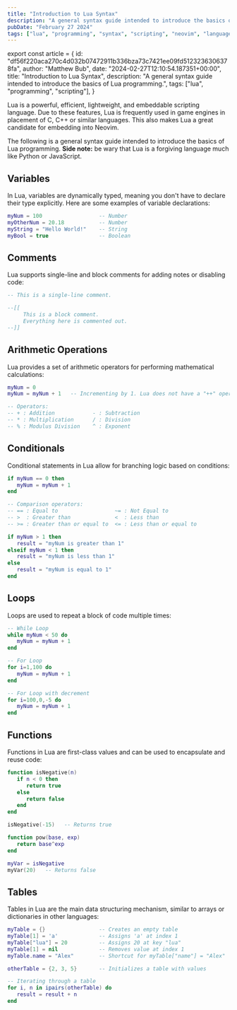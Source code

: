 ```yaml
---
title: "Introduction to Lua Syntax"
description: "A general syntax guide intended to introduce the basics of Lua programming."
pubDate: "February 27 2024"
tags: ["lua", "programming", "syntax", "scripting", "neovim", "language"]
---
```


export const article = {
id: "df56f220aca270c4d032b07472911b336bza73c7421ee09fd5123236306378fa",
author: "Matthew Bub",
date: "2024-02-27T12:10:54.187351+00:00",
title: "Introduction to Lua Syntax",
description: "A general syntax guide intended to introduce the basics of Lua programming.",
tags: ["lua", "programming", "scripting"],
}

Lua is a powerful, efficient, lightweight, and embeddable scripting language.
Due to these features, Lua is frequently used in game engines in placement of C, C++ or similar languages. This also makes Lua a great candidate for embedding into Neovim.

The following is a general syntax guide intended to introduce the basics of Lua programming. **Side note:** be wary that Lua is a forgiving language much like Python or JavaScript.

## Variables

In Lua, variables are dynamically typed, meaning you don't have to declare their type explicitly. Here are some examples of variable declarations:

```lua
myNum = 100                  -- Number
myOtherNum = 20.18           -- Number
myString = "Hello World!"    -- String
myBool = true                -- Boolean
```

## Comments

Lua supports single-line and block comments for adding notes or disabling code:

```lua
-- This is a single-line comment.

--[[
     This is a block comment.
     Everything here is commented out.
--]]
```

## Arithmetic Operations

Lua provides a set of arithmetic operators for performing mathematical calculations:

```lua
myNum = 0
myNum = myNum + 1   -- Incrementing by 1. Lua does not have a "++" operator.

-- Operators:
-- + : Addition            - : Subtraction
-- * : Multiplication      / : Division
-- % : Modulus Division    ^ : Exponent
```

## Conditionals

Conditional statements in Lua allow for branching logic based on conditions:

```lua
if myNum == 0 then
   myNum = myNum + 1
end

-- Comparison operators:
-- == : Equal to                  ~= : Not Equal to
-- >  : Greater than              <  : Less than
-- >= : Greater than or equal to  <= : Less than or equal to

if myNum > 1 then
   result = "myNum is greater than 1"
elseif myNum < 1 then
   result = "myNum is less than 1"
else
   result = "myNum is equal to 1"
end
```

## Loops

Loops are used to repeat a block of code multiple times:

```lua
-- While Loop
while myNum < 50 do
   myNum = myNum + 1
end

-- For Loop
for i=1,100 do
   myNum = myNum + 1
end

-- For Loop with decrement
for i=100,0,-5 do
   myNum = myNum + 1
end
```

## Functions

Functions in Lua are first-class values and can be used to encapsulate and reuse code:

```lua
function isNegative(n)
   if n < 0 then
      return true
   else
      return false
   end
end

isNegative(-15)   -- Returns true

function pow(base, exp)
   return base^exp
end

myVar = isNegative
myVar(20)   -- Returns false
```

## Tables

Tables in Lua are the main data structuring mechanism, similar to arrays or dictionaries in other languages:

```lua
myTable = {}                 -- Creates an empty table
myTable[1] = 'a'             -- Assigns 'a' at index 1
myTable["lua"] = 20          -- Assigns 20 at key "lua"
myTable[1] = nil             -- Removes value at index 1
myTable.name = "Alex"        -- Shortcut for myTable["name"] = "Alex"

otherTable = {2, 3, 5}       -- Initializes a table with values

-- Iterating through a table
for i, n in ipairs(otherTable) do
   result = result + n
end
```
